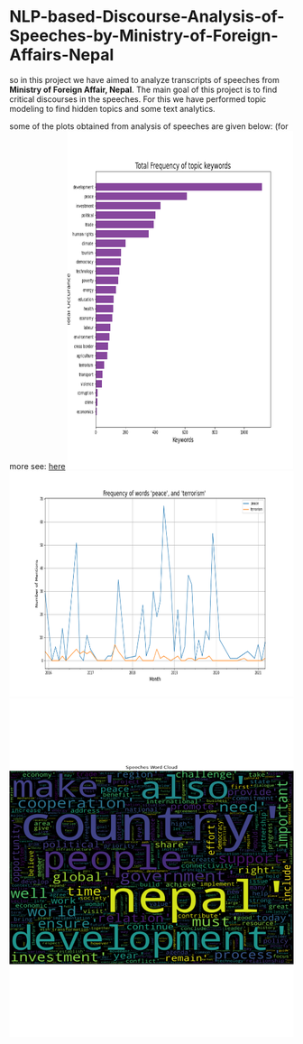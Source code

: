# NLP-based-Discourse-Analysis-of-Speeches-by-Ministry-of-Foreign-Affairs-Nepal

so in this project we have aimed to analyze transcripts of speeches from <b>Ministry of Foreign Affair, Nepal</b>. The main goal of this project is to find critical discourses in the speeches. For this we have performed topic modeling to find hidden topics and some text analytics.  

some of the plots obtained from analysis of speeches are given below: (for more see: <a href='codes/speech_analysis.ipynb'>here</a> 
<img src="Graphs/total_topic_keywords_occurance.png" height='600' width='400'> 
<img src="Graphs/peace_terrorism_mentions.png" height='400' width='1200'> 
<img src="Graphs/word_cloud.png" height='600' width='600'>
